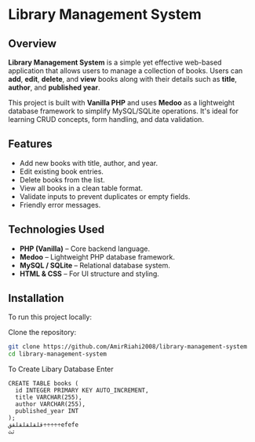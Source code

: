# Library Management System

## Overview

**Library Management System** is a simple yet effective web-based application that allows users to manage a collection of books. Users can **add**, **edit**, **delete**, and **view** books along with their details such as **title**, **author**, and **published year**.

This project is built with **Vanilla PHP** and uses **Medoo** as a lightweight database framework to simplify MySQL/SQLite operations. It's ideal for learning CRUD concepts, form handling, and data validation.

## Features

- Add new books with title, author, and year.
- Edit existing book entries.
- Delete books from the list.
- View all books in a clean table format.
- Validate inputs to prevent duplicates or empty fields.
- Friendly error messages.

## Technologies Used

- **PHP (Vanilla)** – Core backend language.
- **Medoo** – Lightweight PHP database framework.
- **MySQL / SQLite** – Relational database system.
- **HTML & CSS** – For UI structure and styling.

## Installation

To run this project locally:

Clone the repository:
   ```bash
   git clone https://github.com/AmirRiahi2008/library-management-system
   cd library-management-system
```
To Create Libary Database Enter 
```
CREATE TABLE books (
  id INTEGER PRIMARY KEY AUTO_INCREMENT,
  title VARCHAR(255),
  author VARCHAR(255),
  published_year INT
);
قلقلقلقلقق÷÷÷÷÷efefe
ثث
